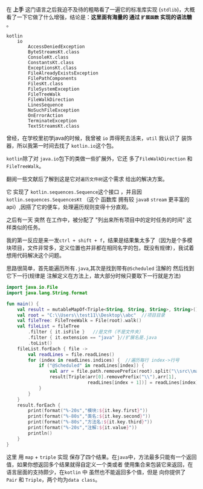 在 **上手** 这门语言之后我迫不及待的粗略看了一遍它的标准库实现 (`stdlib`)，大概看了一下它做了什么增强，结论是：**这里面有海量的 通过 `扩展函数` 实现的语法糖** 。

```
kotlin
    io
    	AccessDeniedException
        ByteStreamsKt.class
        ConsoleKt.class
        ConstantsKt.class
        ExceptionsKt.class
        FileAlreadyExistsException
        FilePathComponents
        FilesKt.class
        FileSystemException
        FileTreeWalk
        FileWalkDirection
        LinesSequence
        NoSuchFileException
        OnErrorAction
        TerminateException
        TextStreamsKt.class
```



曾经，在学校里初学java的时候，我曾被 `io` 弄得死去活来，`util` 我认识了 装饰器，所以我第一时间去找了 `kotlin.io`这个包。

 `kotlin`除了对 `java.io`包下的类做一些扩展外，它还 多了`FileWalkDirection` 和 `FileTreeWalk`。

翻阅一些文献后了解到这是它对`遍历文件树`这个需求 给出的解决方案。

它 实现了 `kotlin.sequences.Sequence`这个接口 ，并且因 `kotlin.sequences.SequencesKt` （这个 函数库 拥有较 `java8` `stream` 更丰富的api）,因搭了它的便车，处理遍历规则变得十分直观。

之后有一天 突然 在工作中，被分配了 "列出来所有项目中的定时任务的时间" 这样类似的任务。

我的第一反应是来一发`ctrl + shift + f`，结果是结果集太多了（因为是个多模块项目，文件非常多，定义位置也并非都在相同名字的包，既没有规律），我试着想用代码解决这个问题。

思路很简单，首先能遍历所有`.java`,其次是找到带有`@Scheduled` 注解的 然后找到它下一行(规律是 注解定义在方法上，故大部分时候只要取下一行就是方法)

```kotlin
import java.io.File
import java.lang.String.format

fun main() {
    val result = mutableMapOf<Triple<String, String, String>, String>()  
    val root = "C:\\Users\\test11\\Desktop\\abc"  //项目目录
    val fileTree: FileTreeWalk = File(root).walk()
    val fileList = fileTree
        .filter { it.isFile }	//是文件（不是文件夹）
        .filter { it.extension == "java" }//扩展名是.java
        .toList()
    fileList.forEach { file ->
        val readLines = file.readLines()
        for (index in readLines.indices) {	//遍历每行 index->行号
            if ("@Scheduled" in readLines[index]) {
                val arr = file.path.removePrefix(root).split("\\src\\main\\java\\")
                result[Triple(arr[0].removePrefix("\\"),arr[1],
                              readLines[index + 1])] = readLines[index]
            }
        }
    }
    result.forEach {
        print(format("%-20s","模块:${it.key.first}"))
        print(format("%-80s","类名:${it.key.second}"))
        print(format("%-80s","方法名:${it.key.third}"))
        print(format("%-20s","注解:${it.value}"))
        println()
    }
}
```

这里 用 `map` + `triple` 实现 保存了四个结果。在`java`中，方法最多只能有一个返回值，如果你想返回多个结果就得自定义一个类或者 使用集合来包装它来返回，在语言层面的支持颇少，在`kotlin` 中 虽然也不能返回多个值，但是  向你提供了 `Pair` 和 `Triple`，两个均为`data class`。